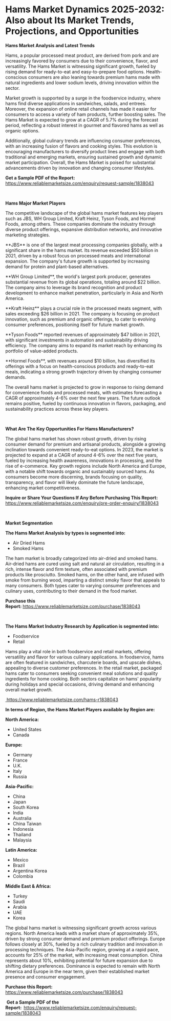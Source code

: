 <p><h1>Hams Market Dynamics 2025-2032: Also about Its Market Trends, Projections, and Opportunities</h1></p><p><strong>Hams Market Analysis and Latest Trends</strong></p>
<p><p>Hams, a popular processed meat product, are derived from pork and are increasingly favored by consumers due to their convenience, flavor, and versatility. The Hams Market is witnessing significant growth, fueled by rising demand for ready-to-eat and easy-to-prepare food options. Health-conscious consumers are also leaning towards premium hams made with natural ingredients and lower sodium levels, driving innovation within the sector.</p><p>Market growth is supported by a surge in the foodservice industry, where hams find diverse applications in sandwiches, salads, and entrees. Moreover, the expansion of online retail channels has made it easier for consumers to access a variety of ham products, further boosting sales. The Hams Market is expected to grow at a CAGR of 5.7% during the forecast period, reflecting a robust interest in gourmet and flavored hams as well as organic options.</p><p>Additionally, global culinary trends are influencing consumer preferences, with an increasing fusion of flavors and cooking styles. This evolution is encouraging manufacturers to diversify product lines and engage with both traditional and emerging markets, ensuring sustained growth and dynamic market participation. Overall, the Hams Market is poised for substantial advancements driven by innovation and changing consumer lifestyles.</p></p>
<p><strong>Get a Sample PDF of the Report:&nbsp;</strong> <a href="https://www.reliablemarketsize.com/enquiry/request-sample/1838043?utm_campaign=2482&utm_medium=2&utm_source=Github&utm_content=ia&utm_term=16042025&utm_id=hams">https://www.reliablemarketsize.com/enquiry/request-sample/1838043</a></p>
<p>&nbsp;</p>
<p><strong>Hams Major Market Players</strong></p>
<p><p>The competitive landscape of the global hams market features key players such as JBS, WH Group Limited, Kraft Heinz, Tyson Foods, and Hormel Foods, among others. These companies dominate the industry through diverse product offerings, expansive distribution networks, and innovative marketing strategies.</p><p>**JBS** is one of the largest meat processing companies globally, with a significant share in the hams market. Its revenue exceeded $50 billion in 2021, driven by a robust focus on processed meats and international expansion. The company's future growth is supported by increasing demand for protein and plant-based alternatives.</p><p>**WH Group Limited**, the world's largest pork producer, generates substantial revenue from its global operations, totaling around $22 billion. The company aims to leverage its brand recognition and product development to enhance market penetration, particularly in Asia and North America.</p><p>**Kraft Heinz** plays a crucial role in the processed meats segment, with sales exceeding $26 billion in 2021. The company is focusing on product innovation, such as premium and organic offerings, to cater to evolving consumer preferences, positioning itself for future market growth.</p><p>**Tyson Foods** reported revenues of approximately $47 billion in 2021, with significant investments in automation and sustainability driving efficiency. The company aims to expand its market reach by enhancing its portfolio of value-added products.</p><p>**Hormel Foods**, with revenues around $10 billion, has diversified its offerings with a focus on health-conscious products and ready-to-eat meals, indicating a strong growth trajectory driven by changing consumer demands.</p><p>The overall hams market is projected to grow in response to rising demand for convenience foods and processed meats, with estimates forecasting a CAGR of approximately 4-6% over the next few years. The future outlook remains positive, fueled by continuous innovation in flavors, packaging, and sustainability practices across these key players.</p></p>
<p>&nbsp;</p>
<p><strong>What Are The Key Opportunities For Hams Manufacturers?</strong></p>
<p><p>The global hams market has shown robust growth, driven by rising consumer demand for premium and artisanal products, alongside a growing inclination towards convenient ready-to-eat options. In 2023, the market is projected to expand at a CAGR of around 4-6% over the next five years, fueled by increasing health awareness, innovations in processing, and the rise of e-commerce. Key growth regions include North America and Europe, with a notable shift towards organic and sustainably sourced hams. As consumers become more discerning, brands focusing on quality, transparency, and flavor will likely dominate the future landscape, enhancing market competitiveness.</p></p>
<p><strong>Inquire or Share Your Questions If Any Before Purchasing This Report:</strong> <a href="https://www.reliablemarketsize.com/enquiry/pre-order-enquiry/1838043?utm_campaign=2482&utm_medium=2&utm_source=Github&utm_content=ia&utm_term=16042025&utm_id=hams">https://www.reliablemarketsize.com/enquiry/pre-order-enquiry/1838043</a></p>
<p>&nbsp;</p>
<p><strong>Market Segmentation</strong></p>
<p><strong>The Hams Market Analysis by types is segmented into:</strong></p>
<p><ul><li>Air Dried Hams</li><li>Smoked Hams</li></ul></p>
<p><p>The ham market is broadly categorized into air-dried and smoked hams. Air-dried hams are cured using salt and natural air circulation, resulting in a rich, intense flavor and firm texture, often associated with premium products like prosciutto. Smoked hams, on the other hand, are infused with smoke from burning wood, imparting a distinct smoky flavor that appeals to many consumers. Both types cater to varying consumer preferences and culinary uses, contributing to their demand in the food market.</p></p>
<p><strong>Purchase this Report:&nbsp;</strong><a href="https://www.reliablemarketsize.com/purchase/1838043?utm_campaign=2482&utm_medium=2&utm_source=Github&utm_content=ia&utm_term=16042025&utm_id=hams">https://www.reliablemarketsize.com/purchase/1838043</a></p>
<p>&nbsp;</p>
<p><strong>The Hams Market Industry Research by Application is segmented into:</strong></p>
<p><ul><li>Foodservice</li><li>Retail</li></ul></p>
<p><p>Hams play a vital role in both foodservice and retail markets, offering versatility and flavor for various culinary applications. In foodservice, hams are often featured in sandwiches, charcuterie boards, and upscale dishes, appealing to diverse customer preferences. In the retail market, packaged hams cater to consumers seeking convenient meal solutions and quality ingredients for home cooking. Both sectors capitalize on hams' popularity during holidays and special occasions, driving demand and enhancing overall market growth.</p></p>
<p><a href="https://www.reliablemarketsize.com/hams-r1838043?utm_campaign=2482&utm_medium=2&utm_source=Github&utm_content=ia&utm_term=16042025&utm_id=hams">&nbsp;https://www.reliablemarketsize.com/hams-r1838043</a></p>
<p><strong>In terms of Region, the Hams Market Players available by Region are:</strong></p>
<p>
    <p> <strong> North America: </strong>
        <ul>
            <li>United States</li>
            <li>Canada</li>
        </ul>
        </p> 
    <p> <strong> Europe: </strong>
        <ul>
            <li>Germany</li>
            <li>France</li>
            <li>U.K.</li>
            <li>Italy</li>
            <li>Russia</li>
        </ul>
        </p> 
    <p> <strong> Asia-Pacific: </strong>
        <ul>
            <li>China</li>
            <li>Japan</li>
            <li>South Korea</li>
            <li>India</li>
            <li>Australia</li>
            <li>China Taiwan</li>
            <li>Indonesia</li>
            <li>Thailand</li>
            <li>Malaysia</li>
        </ul>
        </p> 
    <p> <strong> Latin America: </strong>
        <ul>
            <li>Mexico</li>
            <li>Brazil</li>
            <li>Argentina Korea</li>
            <li>Colombia</li>
        </ul>
        </p> 
    <p> <strong> Middle East & Africa: </strong>
        <ul>
            <li>Turkey</li>
            <li>Saudi</li>
            <li>Arabia</li>
            <li>UAE</li>
            <li>Korea</li>
        </ul>
    </p>
    </p>
<p><p>The global hams market is witnessing significant growth across various regions. North America leads with a market share of approximately 35%, driven by strong consumer demand and premium product offerings. Europe follows closely at 30%, fueled by a rich culinary tradition and innovation in processing techniques. The Asia-Pacific region, growing at a rapid pace, accounts for 25% of the market, with increasing meat consumption. China represents about 10%, exhibiting potential for future expansion due to shifting dietary preferences. Dominance is expected to remain with North America and Europe in the near term, given their established market presence and consumer engagement.</p></p>
<p><strong>Purchase this Report: </strong><a href="https://www.reliablemarketsize.com/purchase/1838043?utm_campaign=2482&utm_medium=2&utm_source=Github&utm_content=ia&utm_term=16042025&utm_id=hams">https://www.reliablemarketsize.com/purchase/1838043</a></p>
<p>&nbsp;<strong>Get a Sample PDF of the Report:&nbsp;&nbsp;</strong><a href="https://www.reliablemarketsize.com/enquiry/request-sample/1838043?utm_campaign=2482&utm_medium=2&utm_source=Github&utm_content=ia&utm_term=16042025&utm_id=hams">https://www.reliablemarketsize.com/enquiry/request-sample/1838043</a></p>
<p><strong></strong></p>
<p><p></p><p></p><p></p></p>